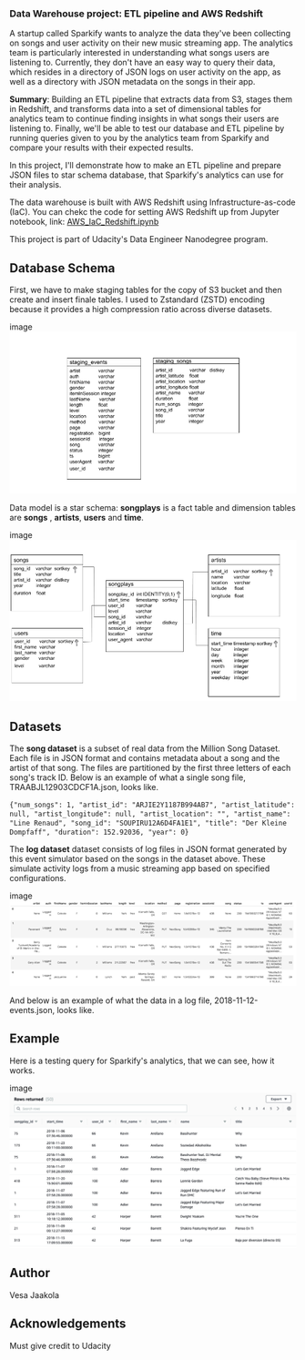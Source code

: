 ### Data Warehouse project: ETL pipeline and AWS Redshift


A startup called Sparkify wants to analyze the data they've been collecting on songs and user activity on their new music streaming app. The analytics team is particularly interested in understanding what songs users are listening to. Currently, they don't have an easy way to query their data, which resides in a directory of JSON logs on user activity on the app, as well as a directory with JSON metadata on the songs in their app.

**Summary**: Building an ETL pipeline that extracts data from S3, stages them in Redshift, and transforms data into a set of dimensional tables for analytics team to continue finding insights in what songs their users are listening to. Finally, we'll be able to test our database and ETL pipeline by running queries given to you by the analytics team from Sparkify and compare your results with their expected results. 

In this project, I'll demonstrate how to make an ETL pipeline and prepare JSON files to star schema database, that Sparkify's analytics can use for their analysis. 

The data warehouse is built with AWS Redshift using Infrastructure-as-code (IaC). You can chekc the code for setting AWS Redshift up from Jupyter notebook, link: [AWS_IaC_Redshift.ipynb](https://github.com/vjaakola/data-warehouse-aws-redshift/blob/master/AWS_IaC_Redshift.ipynb)


This project is part of Udacity's Data Engineer Nanodegree program.

## Database Schema

First, we have to make staging tables for the copy of S3 bucket and then create and insert finale tables. I used to Zstandard (ZSTD) encoding because it provides a high compression ratio across diverse datasets. 

image ![Image of staging tables](https://github.com/vjaakola/data-warehouse-aws-redshift/blob/master/staging_ERD.png)

Data model is a star schema: **songplays** is a fact table and dimension tables are **songs** , **artists**, **users** and **time**.

image ![Image of star schema](https://github.com/vjaakola/data-warehouse-aws-redshift/blob/master/ERD.png)


## Datasets
The **song dataset** is a subset of real data from the Million Song Dataset. Each file is in JSON format and contains metadata about a song and the artist of that song. The files are partitioned by the first three letters of each song's track ID. Below is an example of what a single song file, TRAABJL12903CDCF1A.json, looks like.

    {"num_songs": 1, "artist_id": "ARJIE2Y1187B994AB7", "artist_latitude": null, "artist_longitude": null, "artist_location": "", "artist_name": "Line Renaud", "song_id": "SOUPIRU12A6D4FA1E1", "title": "Der Kleine Dompfaff", "duration": 152.92036, "year": 0}


The **log dataset** dataset consists of log files in JSON format generated by this event simulator based on the songs in the dataset above. These simulate activity logs from a music streaming app based on specified configurations.

image ![Image of log_data](https://github.com/vjaakola/data-warehouse-aws-redshift/blob/master/log_data_img.png)

And below is an example of what the data in a log file, 2018-11-12-events.json, looks like.


## Example

Here is a testing query for Sparkify's analytics, that we can see, how it works.

image ![Image of test query](https://github.com/vjaakola/data-warehouse-aws-redshift/blob/master/redshift_test_query.png)

## Author
Vesa Jaakola

## Acknowledgements
Must give credit to Udacity
